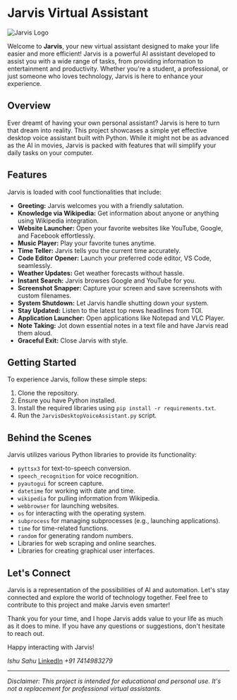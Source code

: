 # Jarvis Virtual Assistant
![Jarvis Logo](https://github.com/IshuSahu/jarvis-assistant/blob/Jarvis/Images/Jarvis%20(1).gif)

Welcome to **Jarvis**, your new virtual assistant designed to make your life easier and more efficient! Jarvis is a powerful AI assistant developed to assist you with a wide range of tasks, from providing information to entertainment and productivity. Whether you're a student, a professional, or just someone who loves technology, Jarvis is here to enhance your experience.

## Overview
Ever dreamt of having your own personal assistant? Jarvis is here to turn that dream into reality. This project showcases a simple yet effective desktop voice assistant built with Python. While it might not be as advanced as the AI in movies, Jarvis is packed with features that will simplify your daily tasks on your computer.

## Features
Jarvis is loaded with cool functionalities that include:
- **Greeting:** Jarvis welcomes you with a friendly salutation.
- **Knowledge via Wikipedia:** Get information about anyone or anything using Wikipedia integration.
- **Website Launcher:** Open your favorite websites like YouTube, Google, and Facebook effortlessly.
- **Music Player:** Play your favorite tunes anytime.
- **Time Teller:** Jarvis tells you the current time accurately.
- **Code Editor Opener:** Launch your preferred code editor, VS Code, seamlessly.
- **Weather Updates:** Get weather forecasts without hassle.
- **Instant Search:** Jarvis browses Google and YouTube for you.
- **Screenshot Snapper:** Capture your screen and save screenshots with custom filenames.
- **System Shutdown:** Let Jarvis handle shutting down your system.
- **Stay Updated:** Listen to the latest top news headlines from TOI.
- **Application Launcher:** Open applications like Notepad and VLC Player.
- **Note Taking:** Jot down essential notes in a text file and have Jarvis read them aloud.
- **Graceful Exit:** Close Jarvis with style.

## Getting Started
To experience Jarvis, follow these simple steps:
1. Clone the repository.
2. Ensure you have Python installed.
3. Install the required libraries using `pip install -r requirements.txt`.
4. Run the `JarvisDesktopVoiceAssistant.py` script.

## Behind the Scenes
Jarvis utilizes various Python libraries to provide its functionality:
- `pyttsx3` for text-to-speech conversion.
- `speech_recognition` for voice recognition.
- `pyautogui` for screen capture.
- `datetime` for working with date and time.
- `wikipedia` for pulling information from Wikipedia.
- `webbrowser` for launching websites.
- `os` for interacting with the operating system.
- `subprocess` for managing subprocesses (e.g., launching applications).
- `time` for time-related functions.
- `random` for generating random numbers.
- Libraries for web scraping and online searches.
- Libraries for creating graphical user interfaces.

## Let's Connect
Jarvis is a representation of the possibilities of AI and automation. Let's stay connected and explore the world of technology together. Feel free to contribute to this project and make Jarvis even smarter!

Thank you for your time, and I hope Jarvis adds value to your life as much as it does to mine. If you have any questions or suggestions, don't hesitate to reach out.

Happy interacting with Jarvis!

*Ishu Sahu*
[LinkedIn](https://www.linkedin.com/in/ishu-sahu-1981b4182/)
*+91 7414983279*

---

*Disclaimer: This project is intended for educational and personal use. It's not a replacement for professional virtual assistants.*
